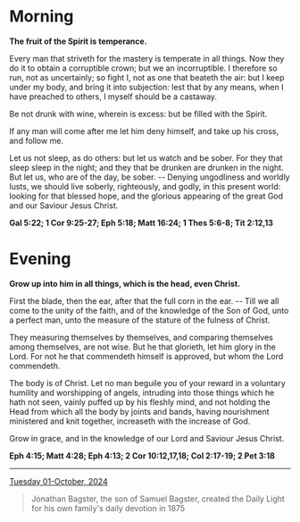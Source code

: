 # Morning

**The fruit of the Spirit is temperance.**
 
Every man that striveth for the mastery is temperate in all things. Now they do it to obtain a corruptible crown; but we an incorruptible. I therefore so run, not as uncertainly; so fight I, not as one that beateth the air: but I keep under my body, and bring it into subjection: lest that by any means, when I have preached to others, I myself should be a castaway.
 
Be not drunk with wine, wherein is excess: but be filled with the Spirit.
 
If any man will come after me let him deny himself, and take up his cross, and follow me.
 
Let us not sleep, as do others: but let us watch and be sober. For they that sleep sleep in the night; and they that be drunken are drunken in the night. But let us, who are of the day, be sober. -- Denying ungodliness and worldly lusts, we should live soberly, righteously, and godly, in this present world: looking for that blessed hope, and the glorious appearing of the great God and our Saviour Jesus Christ.  

**Gal 5:22; 1 Cor 9:25-27; Eph 5:18; Matt 16:24; 1 Thes 5:6-8; Tit 2:12,13**

# Evening

**Grow up into him in all things, which is the head, even Christ.**
 
First the blade, then the ear, after that the full corn in the ear. -- Till we all come to the unity of the faith, and of the knowledge of the Son of God, unto a perfect man, unto the measure of the stature of the fulness of Christ.
 
They measuring themselves by themselves, and comparing themselves among themselves, are not wise. But he that glorieth, let him glory in the Lord. For not he that commendeth himself is approved, but whom the Lord commendeth.
 
The body is of Christ. Let no man beguile you of your reward in a voluntary humility and worshipping of angels, intruding into those things which he hath not seen, vainly puffed up by his fleshly mind, and not holding the Head from which all the body by joints and bands, having nourishment ministered and knit together, increaseth with the increase of God.
 
Grow in grace, and in the knowledge of our Lord and Saviour Jesus Christ.  

**Eph 4:15; Matt 4:28; Eph 4:13; 2 Cor 10:12,17,18; Col 2:17-19; 2 Pet 3:18**

---

[Tuesday 01-October, 2024](https://t.me/s/daily_light)

> Jonathan Bagster, the son of Samuel Bagster, created the Daily Light for his own family's daily devotion in 1875

